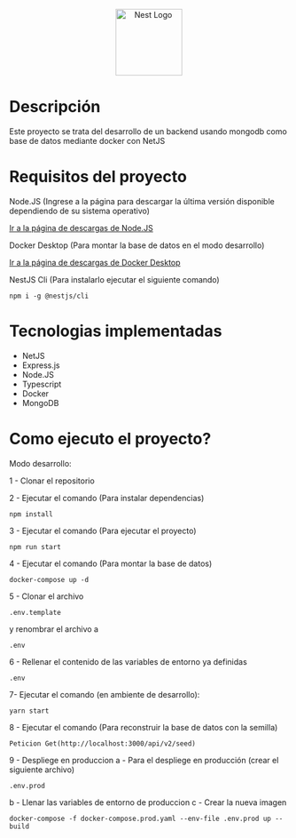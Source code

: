 <p align="center">
  <a href="http://nestjs.com/" target="blank"><img src="https://nestjs.com/img/logo-small.svg" width="120" alt="Nest Logo" /></a>
</p>

# Descripción

Este proyecto se trata del desarrollo de un backend usando mongodb como base de datos mediante docker con NetJS

# Requisitos del proyecto

Node.JS (Ingrese a la página para descargar la última versión disponible dependiendo de su sistema operativo)

<a href="https://nodejs.org/es/download">Ir a la página de descargas de Node.JS</a>

Docker Desktop (Para montar la base de datos en el modo desarrollo)

<a href="https://www.docker.com/products/docker-desktop/">Ir a la página de descargas de Docker Desktop</a>

NestJS Cli (Para instalarlo ejecutar el siguiente comando)
```
npm i -g @nestjs/cli
```


# Tecnologias implementadas
- NetJS
- Express.js
- Node.JS
- Typescript
- Docker
- MongoDB

# Como ejecuto el proyecto?

Modo desarrollo:

1 - Clonar el repositorio

2 - Ejecutar el comando (Para instalar dependencias)
```
npm install
```
3 - Ejecutar el comando (Para ejecutar el proyecto)
```
npm run start
```
4 - Ejecutar el comando (Para montar la base de datos)
```
docker-compose up -d
```
5 - Clonar el archivo   
```
.env.template
```
y renombrar el archivo a
```
.env
```
6 - Rellenar el contenido de las variables de entorno ya definidas
```
.env
```
7- Ejecutar el comando (en ambiente de desarrollo):
```
yarn start
```
8 - Ejecutar el comando (Para reconstruir la base de datos con la semilla)
```
Peticion Get(http://localhost:3000/api/v2/seed)
```
9 - Despliege en produccion
a - Para el despliege en producción (crear el siguiente archivo)
```
.env.prod
```
b - Llenar las variables de entorno de produccion
c - Crear la nueva imagen
```
docker-compose -f docker-compose.prod.yaml --env-file .env.prod up --build
```
